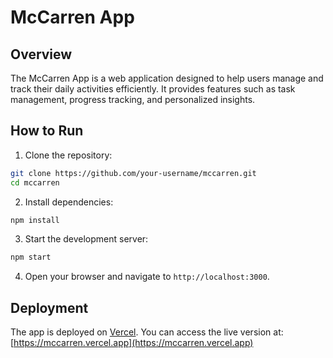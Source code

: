 # McCarren App

## Overview
The McCarren App is a web application designed to help users manage and track their daily activities efficiently. It provides features such as task management, progress tracking, and personalized insights.

## How to Run
1. Clone the repository:
  ```bash
  git clone https://github.com/your-username/mccarren.git
  cd mccarren
  ```
2. Install dependencies:
  ```bash
  npm install
  ```
3. Start the development server:
  ```bash
  npm start
  ```
4. Open your browser and navigate to `http://localhost:3000`.

## Deployment
The app is deployed on [Vercel](https://vercel.com). You can access the live version at:
[https://mccarren.vercel.app](https://mccarren.vercel.app)